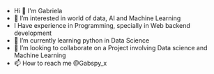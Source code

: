 - Hi 👋 I'm Gabriela
- 👀 I’m interested in world of data, AI and Machine Learning
- I Have experience in Programming, specially in Web backend development 
- 🌱 I’m currently learning python in Data Science
- 💞️ I’m looking to collaborate on a Project involving Data science and Machine Learning
- 📫 How to reach me @Gabspy_x

<!---
gabicodder/gabicodder is a ✨ special ✨ repository because its `README.md` (this file) appears on your GitHub profile.
You can click the Preview link to take a look at your changes.
--->
